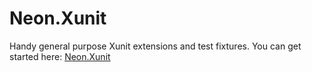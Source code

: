 ﻿Neon.Xunit
==========

Handy general purpose Xunit extensions and test fixtures.  You can get started here: [Neon.Xunit](https://sdk.neonforge.com/Neon.Xunit-Overview.htm)


